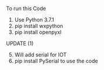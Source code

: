 To run this Code

1) Use Python 3.7.1
2) pip install wxpython
3) pip install openpyxl

UPDATE (1)

5) Will add serial for IOT
6) pip install PySerial to use the code